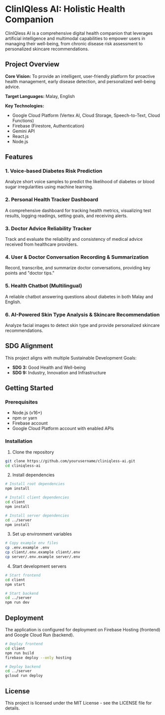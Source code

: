 # ClinIQless AI: Holistic Health Companion

ClinIQless AI is a comprehensive digital health companion that leverages artificial intelligence and multimodal capabilities to empower users in managing their well-being, from chronic disease risk assessment to personalized skincare recommendations.

## Project Overview

**Core Vision:** To provide an intelligent, user-friendly platform for proactive health management, early disease detection, and personalized well-being advice.

**Target Languages:** Malay, English

**Key Technologies:**
- Google Cloud Platform (Vertex AI, Cloud Storage, Speech-to-Text, Cloud Functions)
- Firebase (Firestore, Authentication)
- Gemini API
- React.js
- Node.js

## Features

### 1. Voice-based Diabetes Risk Prediction
Analyze short voice samples to predict the likelihood of diabetes or blood sugar irregularities using machine learning.

### 2. Personal Health Tracker Dashboard
A comprehensive dashboard for tracking health metrics, visualizing test results, logging readings, setting goals, and receiving alerts.

### 3. Doctor Advice Reliability Tracker
Track and evaluate the reliability and consistency of medical advice received from healthcare providers.

### 4. User & Doctor Conversation Recording & Summarization
Record, transcribe, and summarize doctor conversations, providing key points and "doctor tips."

### 5. Health Chatbot (Multilingual)
A reliable chatbot answering questions about diabetes in both Malay and English.

### 6. AI-Powered Skin Type Analysis & Skincare Recommendation
Analyze facial images to detect skin type and provide personalized skincare recommendations.

## SDG Alignment

This project aligns with multiple Sustainable Development Goals:
- **SDG 3:** Good Health and Well-being
- **SDG 9:** Industry, Innovation and Infrastructure

## Getting Started

### Prerequisites
- Node.js (v16+)
- npm or yarn
- Firebase account
- Google Cloud Platform account with enabled APIs

### Installation

1. Clone the repository
```bash
git clone https://github.com/yourusername/cliniqless-ai.git
cd cliniqless-ai
```

2. Install dependencies
```bash
# Install root dependencies
npm install

# Install client dependencies
cd client
npm install

# Install server dependencies
cd ../server
npm install
```

3. Set up environment variables
```bash
# Copy example env files
cp .env.example .env
cp client/.env.example client/.env
cp server/.env.example server/.env
```

4. Start development servers
```bash
# Start frontend
cd client
npm start

# Start backend
cd ../server
npm run dev
```

## Deployment

The application is configured for deployment on Firebase Hosting (frontend) and Google Cloud Run (backend).

```bash
# Deploy frontend
cd client
npm run build
firebase deploy --only hosting

# Deploy backend
cd ../server
gcloud run deploy
```

## License

This project is licensed under the MIT License - see the LICENSE file for details.
